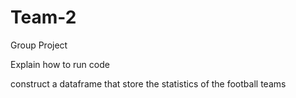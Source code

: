 # Team-2
Group Project

Explain how to run code

construct a dataframe that store the statistics of the football teams
